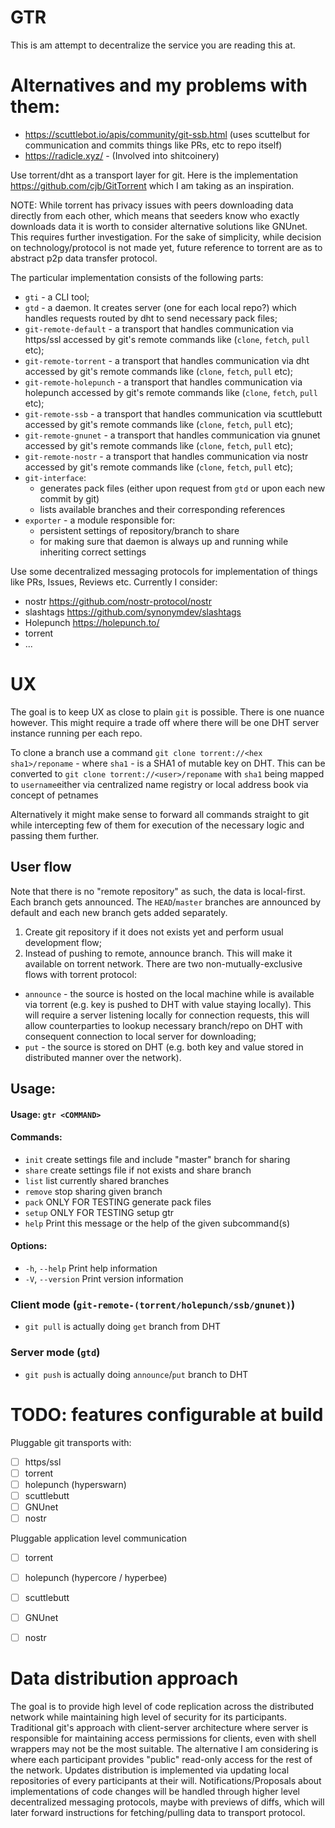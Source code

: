 # GTR

This is am attempt to decentralize the service you are reading this at.

# Alternatives and my problems with them:
- https://scuttlebot.io/apis/community/git-ssb.html (uses scuttelbut for communication and commits things like PRs, etc to repo itself)
- https://radicle.xyz/ - (Involved into shitcoinery)

Use torrent/dht as a transport layer for git. Here is the implementation https://github.com/cjb/GitTorrent which I am taking as an inspiration.

NOTE: While torrent has privacy issues with peers downloading data directly from each other, which means that seeders know who exactly downloads data it is worth to consider alternative solutions like GNUnet. This requires further investigation. For the sake of simplicity, while decision on technology/protocol is not made yet, future reference to torrent are as to abstract p2p data transfer protocol.

The particular implementation consists of the following parts:
  - `gti` - a CLI tool;
  - `gtd` - a daemon. It creates server (one for each local repo?) which handles requests routed by dht to send necessary pack files;
  - `git-remote-default` - a transport that handles communication via https/ssl accessed by git's remote commands like (`clone`, `fetch`, `pull` etc);
  - `git-remote-torrent` - a transport that handles communication via dht accessed by git's remote commands like (`clone`, `fetch`, `pull` etc);
  - `git-remote-holepunch` - a transport that handles communication via holepunch accessed by git's remote commands like (`clone`, `fetch`, `pull` etc);
  - `git-remote-ssb` - a transport that handles communication via scuttlebutt accessed by git's remote commands like (`clone`, `fetch`, `pull` etc);
  - `git-remote-gnunet` - a transport that handles communication via gnunet accessed by git's remote commands like (`clone`, `fetch`, `pull` etc);
  - `git-remote-nostr` - a transport that handles communication via nostr accessed by git's remote commands like (`clone`, `fetch`, `pull` etc);
  - `git-interface`:
    - generates pack files (either upon request from `gtd` or upon each new commit by git)
    - lists available branches and their corresponding references
  - `exporter` - a module responsible for:
    - persistent settings of repository/branch to share
    - for making sure that daemon is always up and running while inheriting correct settings

Use some decentralized messaging protocols for implementation of things like PRs, Issues, Reviews etc. Currently I consider:
  - nostr https://github.com/nostr-protocol/nostr
  - slashtags https://github.com/synonymdev/slashtags
  - Holepunch https://holepunch.to/
  - torrent
  - ...

# UX
The goal is to keep UX as close to plain `git` is possible. There is one nuance however. This might require a trade off where there will be one DHT server instance running per each repo.

To clone a branch use a command `git clone torrent://<hex sha1>/reponame` - where `sha1` - is a SHA1 of mutable key on DHT.
This can be converted to `git clone torrent://<user>/reponame` with `sha1` being mapped to `username`either via centralized name registry or local address book via concept of petnames

Alternatively it might make sense to forward all commands straight to git while intercepting few of them for execution of the necessary logic and passing them further.

## User flow
Note that there is no "remote repository" as such, the data is local-first.
Each branch gets announced. The `HEAD`/`master` branches are announced by default and each new branch gets added separately.

1. Create git repository if it does not exists yet and perform usual development flow;
2. Instead of pushing to remote, announce branch. This will make it available on torrent network.
There are two non-mutually-exclusive flows with torrent protocol:
  - `announce` - the source is hosted on the local machine while is available via torrent (e.g. key is pushed to DHT with value staying locally). This will require a server listening locally for connection requests, this will allow counterparties to lookup necessary branch/repo on DHT with consequent connection to local server for downloading;
  - `put` - the source is stored on DHT (e.g. both key and value stored in distributed manner over the network).

## Usage:

#### Usage: `gtr <COMMAND>`

#### Commands:
 -  `init`    create settings file and include "master" branch for sharing
 -  `share`   create settings file if not exists and share branch
 -  `list`    list currently shared branches
 -  `remove`  stop sharing given branch
 -  `pack`    ONLY FOR TESTING generate pack files
 -  `setup`   ONLY FOR TESTING setup gtr
 -  `help`    Print this message or the help of the given subcommand(s)

#### Options:
 -  `-h`, `--help`     Print help information
 -  `-V`, `--version`  Print version information

### Client mode (`git-remote-(torrent/holepunch/ssb/gnunet)`)
- `git pull` is actually doing `get` branch from DHT

### Server mode (`gtd`)
- `git push` is actually doing `announce`/`put` branch to DHT

# TODO: features configurable at build

Pluggable git transports with:
- [ ] https/ssl
- [ ] torrent
- [ ] holepunch (hyperswarn)
- [ ] scuttlebutt
- [ ] GNUnet
- [ ] nostr

Pluggable application level communication
- [ ] torrent
- [ ] holepunch (hypercore / hyperbee)
- [ ] scuttlebutt
- [ ] GNUnet
- [ ] nostr


# Data distribution approach

The goal is to provide high level of code replication across the distributed network while maintaining high level of security for its participants. 
Traditional git's approach with client-server architecture where server is responsible for maintaining access permissions for clients, even with shell wrappers may not be the most suitable.
The alternative I am considering is where each participant provides "public" read-only access for the rest of the network. Updates distribution is implemented via updating local repositories of every participants at their will. Notifications/Proposals about implementations of code changes will be handled through higher level decentralized messaging protocols, maybe with previews of diffs, which will later forward instructions for fetching/pulling data to transport protocol.
